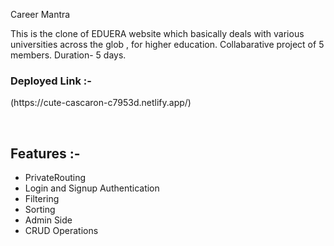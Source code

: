 
Career Mantra 

This is the clone of EDUERA website which basically deals with various universities across the glob , for higher education.
Collabarative project of 5 members.
Duration- 5 days.

<p  display="flex"> <h3>Deployed Link :- </h3> <p >(https://cute-cascaron-c7953d.netlify.app/) </p> </p> 
<br/>


<h2>Features :- </h2>
<ul>
 <li> PrivateRouting</li>
 <li>Login and Signup Authentication</li>
 <li> Filtering</li>
 <li> Sorting</li>
 <li>Admin Side</li>
 <li>CRUD Operations</li>
  </ul>
